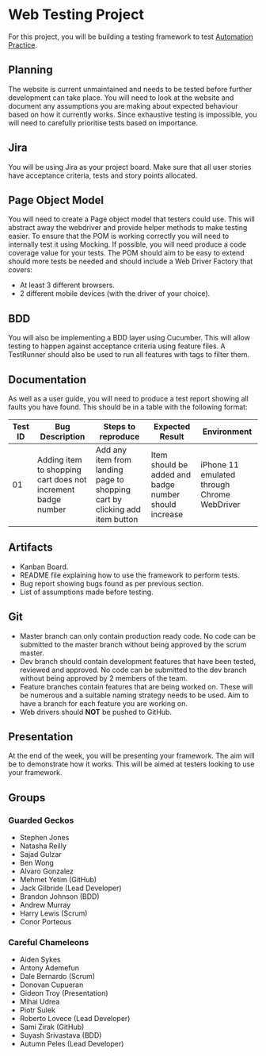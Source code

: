 # Web Testing Project
For this project, you will be building a testing framework to 
test [Automation Practice](http://automationpractice.com/index.php).

## Planning
The website is current unmaintained and needs to be tested before further development can take place. 
You will need to look at the website and document any assumptions you are making about expected 
behaviour based on how it currently works. Since exhaustive testing is impossible, you will need 
to carefully prioritise tests based on importance.

## Jira
You will be using Jira as your project board. Make sure that all user stories have acceptance criteria, 
tests and story points allocated.

## Page Object Model
You will need to create a Page object model that testers could use. 
This will abstract away the webdriver and provide helper methods to make testing easier. 
To ensure that the POM is working correctly you will need to internally test it using Mocking. 
If possible, you will need produce a code coverage value for your tests. 
The POM should aim to be easy to extend should more tests be needed and should include a Web Driver 
Factory that covers:

- At least 3 different browsers.
- 2 different mobile devices (with the driver of your choice).

## BDD
You will also be implementing a BDD layer using Cucumber. 
This will allow testing to happen against acceptance criteria using feature files. 
A TestRunner should also be used to run all features with tags to filter them.

## Documentation
As well as a user guide, you will need to produce a test report showing all faults you have found. 
This should be in a table with the following format:

| Test ID | Bug Description | Steps to reproduce | Expected Result | Environment |
|---------|-----------------|--------------------|-----------------|-------------|
| 01      |Adding item to shopping cart does not increment badge number | Add any item from landing page to shopping cart by clicking add item button | Item should be added and badge number should increase | iPhone 11 emulated through Chrome WebDriver 
## Artifacts 
- Kanban Board.
- README file explaining how to use the framework to perform tests.
- Bug report showing bugs found as per previous section.
- List of assumptions made before testing.

## Git
- Master branch can only contain production ready code. No code can be submitted to the master branch without being approved by the scrum master.
- Dev branch should contain development features that have been tested, reviewed and approved. No code can be submitted to the dev branch without being approved by 2 members of the team.
- Feature branches contain features that are being worked on. These will be numerous and a suitable naming strategy needs to be used. Aim to have a branch for each feature you are working on.
- Web drivers should **NOT** be pushed to GitHub.

## Presentation
At the end of the week, you will be presenting your framework. 
The aim will be to demonstrate how it works. This will be aimed at testers looking to use your framework.

## Groups
### Guarded Geckos
- Stephen Jones 
- Natasha Reilly
- Sajad Gulzar
- Ben Wong
- Alvaro Gonzalez
- Mehmet Yetim (GitHub)
- Jack Gilbride (Lead Developer)
- Brandon Johnson (BDD)
- Andrew Murray 
- Harry Lewis (Scrum)
- Conor Porteous

### Careful Chameleons
- Aiden Sykes
- Antony Ademefun
- Dale Bernardo (Scrum)
- Donovan Cupueran
- Gideon Troy (Presentation)
- Mihai Udrea
- Piotr Sulek
- Roberto Lovece (Lead Developer)
- Sami Zirak (GitHub)
- Suyash Srivastava (BDD)
- Autumn Peles (Lead Developer)
